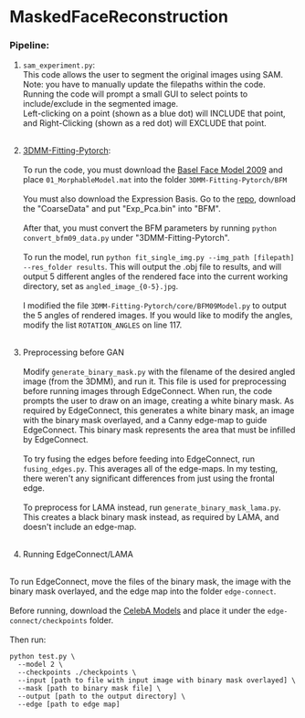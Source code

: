# MaskedFaceReconstruction
### Pipeline:
1. `sam_experiment.py`:<br>
This code allows the user to segment the original images using SAM.<br>
Note: you have to manually update the filepaths within the code.<br>
Running the code will prompt a small GUI to select points to include/exclude in the segmented image.<br>
Left-clicking on a point (shown as a blue dot) will INCLUDE that point, and Right-Clicking (shown as a red dot) will EXCLUDE that point.
<br><br>
2. [3DMM-Fitting-Pytorch](https://github.com/ascust/3DMM-Fitting-Pytorch/tree/master): <br><br>
To run the code, you must download the [Basel Face Model 2009](https://faces.dmi.unibas.ch/bfm/index.php?nav=1-2&id=downloads) and place `01_MorphableModel.mat` into the folder `3DMM-Fitting-Pytorch/BFM`<br><br>
You must also download the Expression Basis. Go to the [repo](https://github.com/Juyong/3DFace), download the "CoarseData" and put "Exp_Pca.bin" into "BFM".<br><br>
After that, you must convert the BFM parameters by running `python convert_bfm09_data.py` under "3DMM-Fitting-Pytorch".<br><br>
To run the model, run `python fit_single_img.py --img_path [filepath] --res_folder results`. This will output the .obj file to results, and will output 5 different angles of the rendered face into the current working directory, set as `angled_image_{0-5}.jpg`. <br><br>
I modified the file `3DMM-Fitting-Pytorch/core/BFM09Model.py` to output the 5 angles of rendered images. If you would like to modify the angles, modify the list `ROTATION_ANGLES` on line 117.
<br><br>

3. Preprocessing before GAN <br><br>
Modify `generate_binary_mask.py` with the filename of the desired angled image (from the 3DMM), and run it. This file is used for preprocessing before running images through EdgeConnect. When run, the code prompts the user to draw on an image, creating a white binary mask.
As required by EdgeConnect, this generates a white binary mask, an image with the binary mask overlayed, and a Canny edge-map to guide EdgeConnect.
This binary mask represents the area that must be infilled by EdgeConnect. <br><br>
To try fusing the edges before feeding into EdgeConnect, run `fusing_edges.py`. This averages all of the edge-maps. In my testing, there weren't any significant differences from just using the frontal edge.
<br><br>
To preprocess for LAMA instead, run `generate_binary_mask_lama.py`. This creates a black binary mask instead, as required by LAMA, and doesn't include an edge-map.
<br><br>

4. Running EdgeConnect/LAMA<br><br>

To run EdgeConnect, move the files of the binary mask, the image with the binary mask overlayed, and the edge map into the folder `edge-connect`.<br><br>
Before running, download the [CelebA Models](https://drive.google.com/drive/folders/13JgMA5sKMYgRwHBp4f7PBc5orNJ_Cv-p) and place it under the `edge-connect/checkpoints` folder. <br><br>
Then run: 
```
python test.py \
  --model 2 \
  --checkpoints ./checkpoints \
  --input [path to file with input image with binary mask overlayed] \
  --mask [path to binary mask file] \
  --output [path to the output directory] \
  --edge [path to edge map]
```
